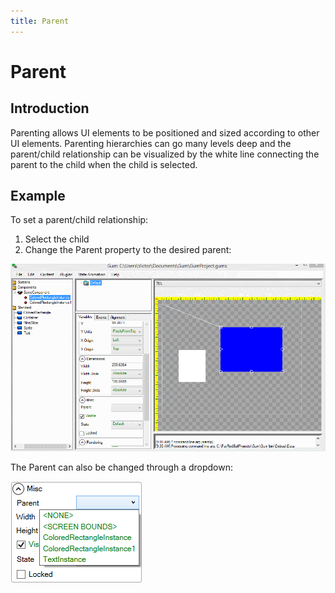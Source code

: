 ```yaml
---
title: Parent
---
```


# Parent

## Introduction

Parenting allows UI elements to be positioned and sized according to other UI elements. Parenting hierarchies can go many levels deep and the parent/child relationship can be visualized by the white line connecting the parent to the child when the child is selected.

## Example

To set a parent/child relationship:

1. Select the child
2. Change the Parent property to the desired parent:

![](../../.gitbook/assets/GumParentChild.gif)

The Parent can also be changed through a dropdown:

![](../../.gitbook/assets/ParentDropdownGum.png)

